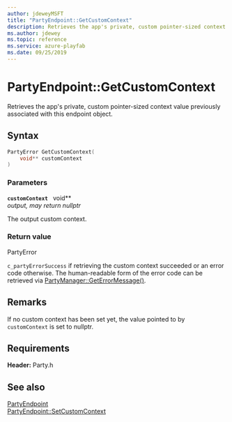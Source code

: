 ```yaml
---
author: jdeweyMSFT
title: "PartyEndpoint::GetCustomContext"
description: Retrieves the app's private, custom pointer-sized context value previously associated with this endpoint object.
ms.author: jdewey
ms.topic: reference
ms.service: azure-playfab
ms.date: 09/25/2019
---
```


# PartyEndpoint::GetCustomContext  

Retrieves the app's private, custom pointer-sized context value previously associated with this endpoint object.  

## Syntax  
  
```cpp
PartyError GetCustomContext(  
    void** customContext  
)  
```  
  
### Parameters  
  
**`customContext`** &nbsp; void**  
*output, may return nullptr*  
  
The output custom context.  
  
  
### Return value  
PartyError
  
```c_partyErrorSuccess``` if retrieving the custom context succeeded or an error code otherwise. The human-readable form of the error code can be retrieved via [PartyManager::GetErrorMessage()](../../PartyManager/methods/partymanager_geterrormessage.md).
  
## Remarks  
  
If no custom context has been set yet, the value pointed to by `customContext` is set to nullptr.
  
## Requirements  
  
**Header:** Party.h
  
## See also  
[PartyEndpoint](../partyendpoint.md)  
[PartyEndpoint::SetCustomContext](partyendpoint_setcustomcontext.md)
  
  
